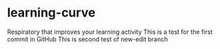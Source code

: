 # learning-curve
Respiratory that improves your learning activity
 This is a test for the first commit in GitHub
This is second test of new-edit branch
